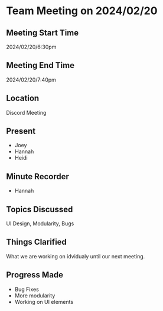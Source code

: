 # Team Meeting on 2024/02/20
## Meeting Start Time
2024/02/20/6:30pm
## Meeting End Time
2024/02/20/7:40pm
## Location
Discord Meeting
## Present
- Joey
- Hannah 
- Heidi
## Minute Recorder
- Hannah
## Topics Discussed 
UI Design, Modularity, Bugs

## Things Clarified
What we are working on idvidualy until our next meeting. 
## Progress Made
- Bug Fixes
- More modularity
- Working on UI elements 






